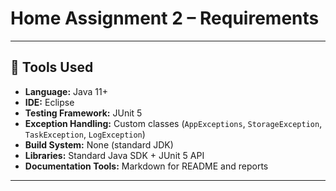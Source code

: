 # Home Assignment 2 – Requirements  

---

## 🧠 Tools Used
- **Language:** Java 11+  
- **IDE:** Eclipse  
- **Testing Framework:** JUnit 5  
- **Exception Handling:** Custom classes (`AppExceptions`, `StorageException`, `TaskException`, `LogException`)  
- **Build System:** None (standard JDK)  
- **Libraries:** Standard Java SDK + JUnit 5 API  
- **Documentation Tools:** Markdown for README and reports  

---
